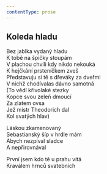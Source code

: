 ```yaml
---
contentType: prose
---
```


## Koleda hladu

Bez jablka vydaný hladu  
K tobě na špičky stoupám  
V plachou chvíli kdy nikdo nekouká  
K hejčkání prsteníčkem zveš  
Představuju si tě s dřeváky za dveřmi  
V nichž chodívalas dávno samotná  
(To vědí křivolaké stezky  
Kopce svou zeleň dmoucí  
Za zlatem ovsa  
Jež mistr Theodorich dal  
Kol svatých hlav)

Láskou zkamenovaný  
Sebastianský šíp v hrdle mám  
Abych nezpíval sladce  
A nepřirovnával

První jsem kdo tě u prahu vítá  
Kraválem hrnců svatebních
